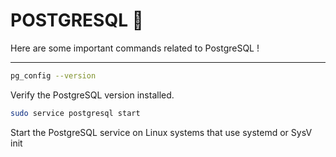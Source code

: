 # POSTGRESQL 🐘

Here are some important commands related to PostgreSQL !

---

```bash
pg_config --version
```

Verify the PostgreSQL version installed.

```bash
sudo service postgresql start
```

Start the PostgreSQL service on Linux systems that use systemd or SysV init
